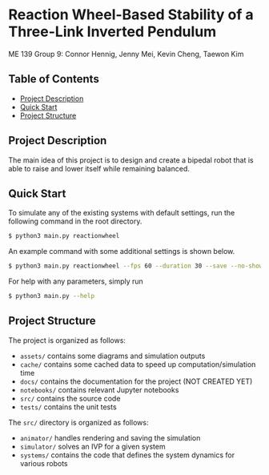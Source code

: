 # Reaction Wheel-Based Stability of a Three-Link Inverted Pendulum <!-- omit in toc -->

ME 139 Group 9: Connor Hennig, Jenny Mei, Kevin Cheng, Taewon Kim

## Table of Contents <!-- omit in toc -->

- [Project Description](#project-description)
- [Quick Start](#quick-start)
- [Project Structure](#project-structure)

## Project Description

The main idea of this project is to design and create a bipedal robot that is able to raise and lower itself while remaining balanced.

## Quick Start

To simulate any of the existing systems with default settings, run the following command in the root directory.
```bash
$ python3 main.py reactionwheel 
```

An example command with some additional settings is shown below.
```bash
$ python3 main.py reactionwheel --fps 60 --duration 30 --save --no-show
```

For help with any parameters, simply run
```bash
$ python3 main.py --help
```

## Project Structure

The project is organized as follows:

- `assets/` contains some diagrams and simulation outputs
- `cache/` contains some cached data to speed up computation/simulation time
- `docs/` contains the documentation for the project (NOT CREATED YET)
- `notebooks/` contains relevant Jupyter notebooks
- `src/` contains the source code
- `tests/` contains the unit tests

The `src/` directory is organized as follows:

- `animator/` handles rendering and saving the simulation
- `simulator/` solves an IVP for a given system
- `systems/` contains the code that defines the system dynamics for various robots
